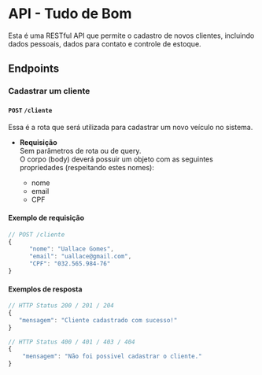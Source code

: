 # API - Tudo de Bom

Esta é uma RESTful API que permite o cadastro de novos clientes, incluindo dados pessoais, dados para contato e controle de estoque.

## **Endpoints**

### **Cadastrar um cliente**
#### `POST` `/cliente`

Essa é a rota que será utilizada para cadastrar um novo veículo no sistema.

-   **Requisição**  
    Sem parâmetros de rota ou de query.  
    O corpo (body) deverá possuir um objeto com as seguintes propriedades (respeitando estes nomes):

    -   nome
    -   email
    -   CPF

#### **Exemplo de requisição**

```javascript
// POST /cliente
{
      "nome": "Uallace Gomes",
      "email": "uallace@gmail.com",
      "CPF": "032.565.984-76"
}
```

#### **Exemplos de resposta**

```javascript
// HTTP Status 200 / 201 / 204
{
   "mensagem": "Cliente cadastrado com sucesso!"
}
```

```javascript
// HTTP Status 400 / 401 / 403 / 404
{
    "mensagem": "Não foi possivel cadastrar o cliente."
}
